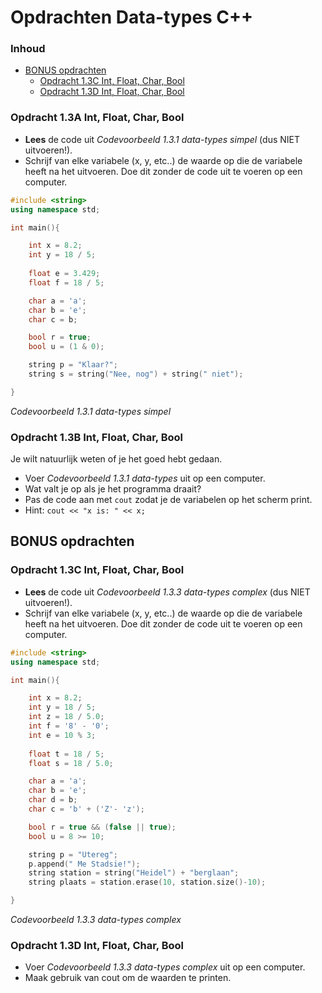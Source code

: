 # Opdrachten Data-types C++[](title-id) <!-- omit in toc -->

### Inhoud[](toc-id) <!-- omit in toc -->
- [BONUS opdrachten](#bonus-opdrachten)
  - [Opdracht 1.3C Int, Float, Char, Bool](#opdracht-13c-int-float-char-bool)
  - [Opdracht 1.3D Int, Float, Char, Bool](#opdracht-13d-int-float-char-bool)


### Opdracht 1.3A Int, Float, Char, Bool
- **Lees** de code uit *Codevoorbeeld 1.3.1 data-types simpel* (dus NIET uitvoeren!).
- Schrijf van elke variabele (x, y, etc..) de waarde op die de variabele heeft na het uitvoeren. Doe dit zonder de code uit te voeren op een computer.

```c++ {.line-numbers}
#include <string>
using namespace std;

int main(){

    int x = 8.2;
    int y = 18 / 5;
    
    float e = 3.429;
    float f = 18 / 5;

    char a = 'a';
    char b = 'e';
    char c = b;

    bool r = true;
    bool u = (1 & 0);

    string p = "Klaar?";
    string s = string("Nee, nog") + string(" niet");

}
```
*Codevoorbeeld 1.3.1 data-types simpel*

### Opdracht 1.3B Int, Float, Char, Bool
Je wilt natuurlijk weten of je het goed hebt gedaan.
- Voer *Codevoorbeeld 1.3.1 data-types* uit op een computer.
- Wat valt je op als je het programma draait?
- Pas de code aan met `cout` zodat je de variabelen op het scherm print.
- Hint: `cout << "x is: " << x;`

## BONUS opdrachten
### Opdracht 1.3C Int, Float, Char, Bool
- **Lees** de code uit *Codevoorbeeld 1.3.3 data-types complex* (dus NIET uitvoeren!).
- Schrijf van elke variabele (x, y, etc..) de waarde op die de variabele heeft na het uitvoeren. Doe dit zonder de code uit te voeren op een computer.

```c++ {.line-numbers}
#include <string>
using namespace std;

int main(){

    int x = 8.2;
    int y = 18 / 5;
    int z = 18 / 5.0;
    int f = '8' - '0';
    int e = 10 % 3;
    
    float t = 18 / 5;
    float s = 18 / 5.0;

    char a = 'a';
    char b = 'e';
    char d = b;
    char c = 'b' + ('Z'- 'z');

    bool r = true && (false || true);
    bool u = 8 >= 10;

    string p = "Utereg";
    p.append(" Me Stadsie!");
    string station = string("Heidel") + "berglaan";
    string plaats = station.erase(10, station.size()-10);

}
```
*Codevoorbeeld 1.3.3 data-types complex*

### Opdracht 1.3D Int, Float, Char, Bool
- Voer *Codevoorbeeld 1.3.3 data-types complex* uit op een computer.
- Maak gebruik van cout om de waarden te printen.